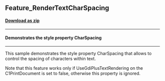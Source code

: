 ## Feature_RenderTextCharSpacing
#### [Download as zip](https://grapecity.github.io/DownGit/#/home?url=https://github.com/GrapeCity/ComponentOne-WinForms-Samples/tree/master/Core\PrintDocument\CS\Feature_RenderTextCharSpacing)
____
#### Demonstrates the style property CharSpacing
____
This sample demonstrates the style property CharSpacing that allows to control the spacing of characters within text. 

Note that this feature works only if UseGdiPlusTextRendering on the C1PrintDocument is set to false, otherwise this property is ignored. 